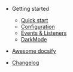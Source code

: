 - Getting started

    - [Quick start]()
    - [Configuration](configuration.md)
    - [Events & Listeners](events-listeners.md)
    - [DarkMode](dark-mode.md)

- [Awesome docsify](awesome.md)
- [Changelog](changelog.md)

